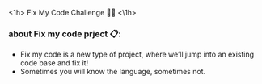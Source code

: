 <1h> Fix My Code Challenge 💪💯 <\1h>

### about Fix my code prject 📋: 

* Fix my code is a new type of project, where we’ll jump into an existing code base and fix it!
* Sometimes you will know the language, sometimes not.
